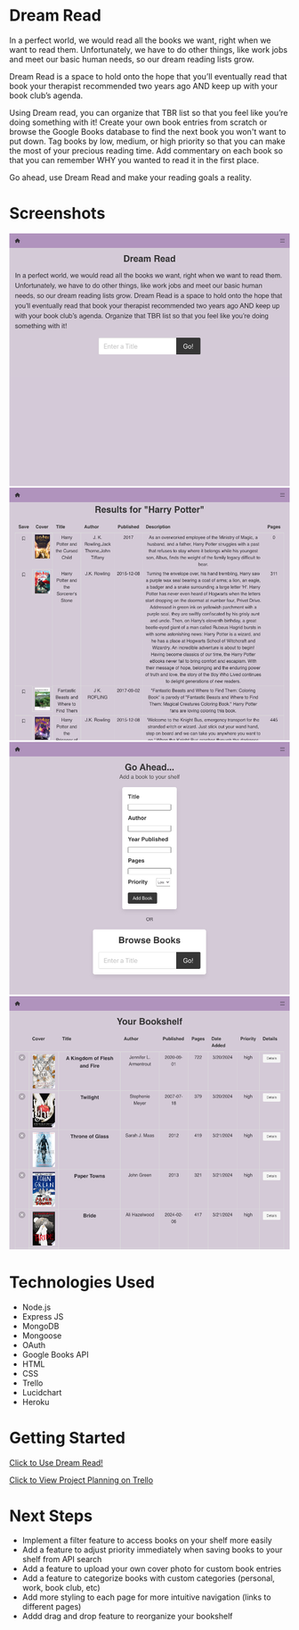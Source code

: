 # Dream Read
  In a perfect world, we would read all the books we want, right when we want to read them. Unfortunately, we have to do other things, like work jobs and meet our basic human needs, so our dream reading lists grow. 
  
  Dream Read is a space to hold onto the hope that you’ll eventually read that book your therapist recommended two years ago AND keep up with your book club’s agenda. 
  
  Using Dream read, you can organize that TBR list so that you feel like you’re doing something with it! Create your own book entries from scratch or browse the Google Books database to find the next book you won't want to put down. Tag books by low, medium, or high priority so that you can make the most of your precious reading time. Add commentary on each book so that you can remember WHY you wanted to read it in the first place.

  Go ahead, use Dream Read and make your reading goals a reality.


# Screenshots

<img src="/Dream-Read-Home.png">
<img src="/Dream-Read-Search.png">
<img src="/Dream-Read-Add.png">
<img src="/Dream-Read-Shelf.png">

# Technologies Used

- Node.js
- Express JS
- MongoDB
- Mongoose
- OAuth
- Google Books API
- HTML
- CSS
- Trello
- Lucidchart
- Heroku

# Getting Started

[Click to Use Dream Read!](https://dream-read-95c5d3ae821f.herokuapp.com/)

[Click to View Project Planning on Trello](https://trello.com/invite/b/mKjkpUB3/ATTI0a978d6c4386881b19a5e376f11246098C9C7056/project-2)

# Next Steps

- Implement a filter feature to access books on your shelf more easily
- Add a feature to adjust priority immediately when saving books to your shelf from API search
- Add a feature to upload your own cover photo for custom book entries
- Add a feature to categorize books with custom categories (personal, work, book club, etc)
- Add more styling to each page for more intuitive navigation (links to different pages)
- Addd drag and drop feature to reorganize your bookshelf
